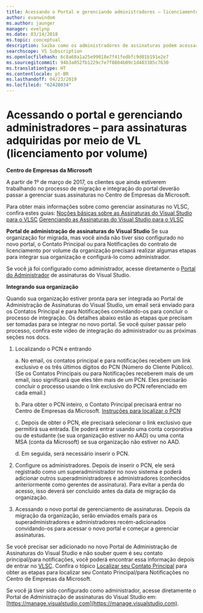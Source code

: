 ```yaml
---
title: Acessando o Portal e gerenciando administradores – licenciamento por volume | Microsoft Docs
author: evanwindom
ms.author: jaunger
manager: evelynp
ms.date: 03/14/2018
ms.topic: conceptual
description: Saiba como os administradores de assinaturas podem acessar o portal de administração e gerenciar as assinaturas adquiridas por meio de VL (licenciamento por volume)
searchscope: VS Subscription
ms.openlocfilehash: 6c8a68a1a25e99018e7f41fedbfc9d01b191e2e7
ms.sourcegitcommit: 94b3a052fb1229c7e7f8804b09c1d403385c7630
ms.translationtype: HT
ms.contentlocale: pt-BR
ms.lasthandoff: 04/23/2019
ms.locfileid: "62428034"
---
```

# <a name="accessing-the-portal-and-managing-administrators---for-subscriptions-acquired-through-volume-licensing-vl"></a>Acessando o portal e gerenciando administradores – para assinaturas adquiridas por meio de VL (licenciamento por volume)

**Centro de Empresas da Microsoft**

A partir de 1º de março de 2017, os clientes que ainda estiverem trabalhando no processo de migração e integração do portal deverão passar a gerenciar suas assinaturas no Centro de Empresas da Microsoft.

Para obter mais informações sobre como gerenciar assinaturas no VLSC, confira estes guias: [Noções básicas sobre as Assinaturas do Visual Studio para o VLSC](https://visualstudio.microsoft.com/wp-content/uploads/2016/11/Understanding-Visual-Studio-Subscriptions-Administration-Guide-for-VLSC.pdf)
[Gerenciando as Assinaturas do Visual Studio para o VLSC](https://visualstudio.microsoft.com/wp-content/uploads/2016/11/Managing-Visual-Studio-Subscriptions-Administration-Guide-for-VLSC.pdf)

**Portal de administração de assinaturas do Visual Studio** Se sua organização for migrada, mas você ainda não tiver siso configurado no novo portal, o Contato Principal ou para Notificações do contrato de licenciamento por volume da organização precisará realizar algumas etapas para integrar sua organização e configurá-lo como administrador.

Se você já foi configurado como administrador, acesse diretamente o [Portal do Administrador](https://manage.visualstudio.com/) de assinaturas do Visual Studio.

**Integrando sua organização**

Quando sua organização estiver pronta para ser integrada ao Portal de Administração de Assinaturas do Visual Studio, um email será enviado para os Contatos Principal e para Notificações convidando-os para concluir o processo de integração. Os detalhes abaixo estão as etapas que precisam ser tomadas para se integrar no novo portal. Se você quiser passar pelo processo, confira este vídeo de integração do administrador ou as próximas seções nos docs.

1. Localizando o PCN e entrando

     a. No email, os contatos principal e para notificações recebem um link exclusivo e os três últimos dígitos do PCN (Número do Cliente Público).  (Se os Contatos Principais ou para Notificações receberem mais de um email, isso significará que eles têm mais de um PCN. Eles precisarão concluir o processo usando o link exclusivo do PCN referenciado em cada email.)

     b. Para obter o PCN inteiro, o Contato Principal precisará entrar no Centro de Empresas da Microsoft. [Instruções para localizar o PCN](find-pcn.md)

     c. Depois de obter o PCN, ele precisará selecionar o link exclusivo que permitirá sua entrada. Ele poderá entrar usando uma conta corporativa ou de estudante (se sua organização estiver no AAD) ou uma conta MSA (conta da Microsoft) se sua organização não estiver no AAD.

     d. Em seguida, será necessário inserir o PCN.

2. Configure os administradores.  Depois de inserir o PCN, ele será registrado como um superadministrador no novo sistema e poderá adicionar outros superadministradores e administradores (conhecidos anteriormente como gerentes de assinatura). Para evitar a perda do acesso, isso deverá ser concluído antes da data de migração da organização.

3. Acessando o novo portal de gerenciamento de assinaturas. Depois da migração da organização, serão enviados emails para os superadministradores e administradores recém-adicionados convidando-os para acessar o novo portal e começar a gerenciar assinaturas.

Se você precisar ser adicionado no novo Portal de Administração de Assinaturas do Visual Studio e não souber quem é seu contato principal/para notificações, você poderá encontrar essa informação depois de entrar no [VLSC](https://www.microsoft.com/Licensing/servicecenter/default.aspx). Confira o tópico [Localizar seu Contato Principal](find-primary-contact.md) para obter as etapas para localizar seu Contato Principal/para Notificações no Centro de Empresas da Microsoft.

Se você já tiver sido configurado como administrador, acesse diretamente o Portal de Administração de assinaturas do Visual Studio em: [https://manage.visualstudio.com](https://manage.visualstudio.com).
